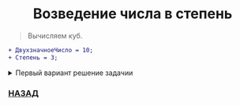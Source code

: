 <h1 align="center">Возведение числа в степень</h1>

> Вычисляем куб.
```diff
+ ДвухзначноеЧисло = 10;
+ Степень = 3;
```
<details>
 <summary>Первый вариант решение задачии</summary>
 <p>

```
Пока Степень > 0 Цикл
	КубЧисла = КубЧисла * ДвухзначноеЧисло;
	Степень = Степень - 1;
КонецЦикла;
Сообщить(КубЧисла);
```
 </p>	 
</details>


### [НАЗАД](readme.md)
